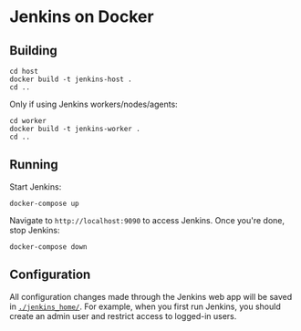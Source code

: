 # Jenkins on Docker

## Building

```
cd host
docker build -t jenkins-host .
cd ..
```

Only if using Jenkins workers/nodes/agents:

```
cd worker
docker build -t jenkins-worker .
cd ..
```

## Running

Start Jenkins:

```
docker-compose up
```

Navigate to `http://localhost:9090` to access Jenkins. Once you're done, stop
Jenkins:

```
docker-compose down
```

## Configuration

All configuration changes made through the Jenkins web app will be saved in
[`./jenkins_home/`](jenkins_home). For example, when you first run Jenkins, you
should create an admin user and restrict access to logged-in users.
